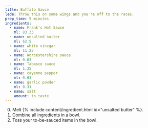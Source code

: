 ```yaml
---
title: Buffalo Sauce
lede: Throw this on some wings and you're off to the races.
prep_time: 5 minutes
ingredients:
  - name: Frank’s Hot Sauce
    ml: 83.33
  - name: unsalted butter
    ml: 62.5
  - name: white vinegar
    ml: 11.25
  - name: Worcestershire sauce
    ml: 0.63
  - name: Tabasco sauce
    ml: 1.25
  - name: cayenne pepper
    ml: 0.63
  - name: garlic powder
    ml: 0.31
  - name: salt
    amount: to taste
---
```


0. Melt {% include content/ingredient.html id="unsalted butter" %}.
0. Combine all ingredients in a bowl.
0. Toss your to-be-sauced items in the bowl.
